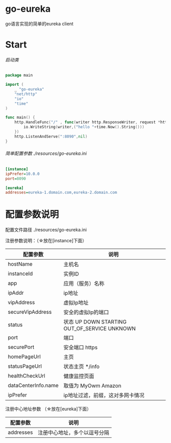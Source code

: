 # go-eureka
go语言实现的简单的eureka client



# Start

###### 启动类
```go
package main

import (
    _ "go-eureka"
    "net/http"
    "io"
    "time"
)

func main() {
	http.HandleFunc("/" , func(writer http.ResponseWriter, request *http.Request) {
		io.WriteString(writer,("hello "+time.Now().String()))
	})
	http.ListenAndServe(":8090",nil)
}
```

###### 简单配置参数  ./resources/go-eureka.ini
```ini
[instance]
ipPrefer=10.0.0
port=8090

[eureka]
addresses=eureka-1.domain.com,eureka-2.domain.com

```

# 配置参数说明
 配置文件路径 ./resources/go-eureka.ini

 注册参数说明：（☆放在\[instance\]下面）

 |   配置参数           | 说明 |
 | ----------          | --- |
 | hostName            |  主机名 |
 | instanceId          |  实例ID |
 | app                 |  应用（服务）名称 |
 | ipAddr              |  ip地址 |
 | vipAddress          |  虚拟Ip地址 |
 | secureVipAddress    |  安全的虚拟Ip的端口 |
 | status              |  状态 UP DOWN STARTING OUT_OF_SERVICE UNKNOWN |
 | port                |  端口 |
 | securePort          |  安全端口 https |
 | homePageUrl         |  主页 |
 | statusPageUrl       |  状态主页 */info |
 | healthCheckUrl      |  健康监控页面 |
 | dataCenterInfo.name |  取值为  MyOwm Amazon |
 | ipPrefer            |  ip地址过滤，前缀，这对多网卡情况 |

 注册中心地址参数 （☆放在\[eureka\]下面）

|    配置参数 | 说明 |
| ---------- | --- |
| addresses  |  注册中心地址，多个以逗号分隔 |
